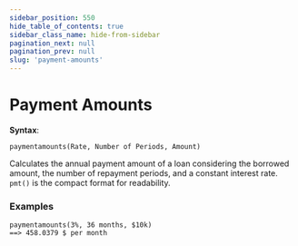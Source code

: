 ```yaml
---
sidebar_position: 550
hide_table_of_contents: true
sidebar_class_name: hide-from-sidebar
pagination_next: null
pagination_prev: null
slug: 'payment-amounts'
---
```


# Payment Amounts

**Syntax**:

`paymentamounts(Rate, Number of Periods, Amount)`

Calculates the annual payment amount of a loan considering the borrowed amount, the number of repayment periods, and a constant interest rate. `pmt()` is the compact format for readability.

### Examples

```deci live
paymentamounts(3%, 36 months, $10k)
==> 458.0379 $ per month
```
